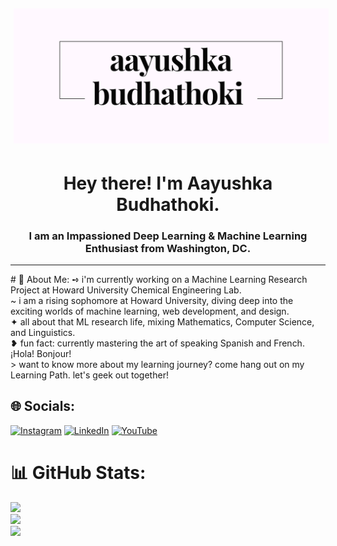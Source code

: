 <img src="logo-image.png" style="padding:5px;">
<h1 align="center"> Hey there! I'm Aayushka Budhathoki. </h1>

<h3 align="center">I am an Impassioned Deep Learning & Machine Learning Enthusiast from Washington, DC.</h3>
<hr align="center">
# 💫 About Me:
➺ i'm currently working on a Machine Learning Research Project at Howard University Chemical Engineering Lab.<br> ~ i am a rising sophomore at Howard University, diving deep into the exciting worlds of machine learning, web development, and design.<br>✦ all about that ML research life, mixing Mathematics, Computer Science, and Linguistics.<br>❥ fun fact: currently mastering the art of speaking Spanish and French. ¡Hola! Bonjour!<br>> want to know more about my learning journey? come hang out on my Learning Path. let's geek out together!


## 🌐 Socials:
[![Instagram](https://img.shields.io/badge/Instagram-%23E4405F.svg?logo=Instagram&logoColor=white)](https://instagram.com/lalmooon) [![LinkedIn](https://img.shields.io/badge/LinkedIn-%230077B5.svg?logo=linkedin&logoColor=white)](https://linkedin.com/in/https://www.linkedin.com/in/aayushka-budhathoki-5822a619b/) [![YouTube](https://img.shields.io/badge/YouTube-%23FF0000.svg?logo=YouTube&logoColor=white)](https://youtube.com/@https://www.youtube.com/@aayushkananu1894/featured) 
# 📊 GitHub Stats:
![](https://github-readme-stats.vercel.app/api?username=aayushkananu&theme=dark&hide_border=false&include_all_commits=false&count_private=false)<br/>
![](https://github-readme-streak-stats.herokuapp.com/?user=aayushkananu&theme=dark&hide_border=false)<br/>
![](https://github-readme-stats.vercel.app/api/top-langs/?username=aayushkananu&theme=dark&hide_border=false&include_all_commits=false&count_private=false&layout=compact)

</hr>

